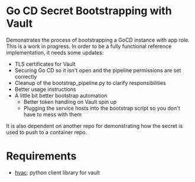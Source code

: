 # Go CD Secret Bootstrapping with Vault

Demonstrates the process of bootstrapping a GoCD instance with app role. This is a work in progress. In order to be a fully functional reference implementation, it needs some updates:

* TLS certificates for Vault
* Securing Go CD so it isn't open and the pipeline permissions are set correctly
* Cleanup of the bootstrap_pipeline.py to clarify responsibilities
* Better usage instructions
* A little bit better bootstrap automation
    * Better token handling on Vault spin up
    * Plugging the service hosts into the bootstrap script so you don't have to mess with them
    
It is also dependent on another repo for demonstrating how the secret is used to push to a container repo.

# Requirements

* [hvac](https://github.com/ianunruh/hvac): python client library for vault
